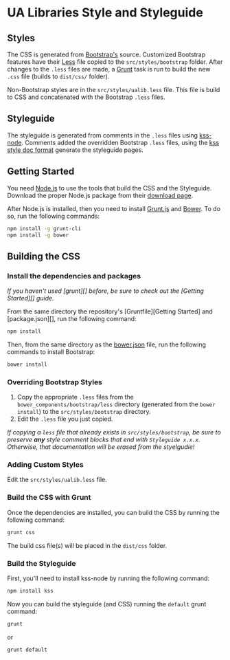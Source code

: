 UA Libraries Style and Styleguide
===========

## Styles

The CSS is generated from [Bootstrap's](http://getbootstrap.com/) source. Customized Bootstrap features have their [Less](http://lesscss.org/) file copied to the
`src/styles/bootstrap` folder. After changes to the `.less` files are made, a [Grunt](http://gruntjs.com/) task is run to build the new `.css` file (builds to `dist/css/` folder).

Non-Bootstrap styles are in the `src/styles/ualib.less` file. This file is build to CSS and concatenated with the Bootstrap `.less` files.

## Styleguide

The styleguide is generated from comments in the `.less` files using [kss-node](https://github.com/kss-node/kss-node).
Comments added the overridden Bootstrap `.less` files, using the [kss style doc format](https://github.com/kneath/kss/blob/master/SPEC.md) generate the styleguide pages.

## Getting Started

You need [Node.js](http://nodejs.org/) to use the tools that build the CSS and the Styleguide. Download the proper Node.js package from their [download page](http://nodejs.org/download/).

After Node.js is installed, then you need to install [Grunt.js](http://gruntjs.com/getting-started) and [Bower](http://bower.io/#install-bower).
To do so, run the following commands:

```bash
npm install -g grunt-cli
npm install -g bower
```

## Building the CSS

### Install the dependencies and packages
_If you haven't used [grunt][] before, be sure to check out the [Getting Started][] guide._

From the same directory the repository's [Gruntfile][Getting Started] and [package.json][], run the following command:

```bash
npm install
```

Then, from the same directory as the [bower.json](http://bower.io/docs/creating-packages/#bowerjson) file, run the following commands to install Bootstrap:

```bash
bower install
```

### Overriding Bootstrap Styles

1. Copy the appropriate `.less` files from the `bower_components/bootstrap/less` directory (generated from the `bower install`) to the `src/styles/bootstrap` directory.
2. Edit the `.less` file you just copied.

_If copying a `less` file that already exists in `src/styles/bootstrap`, be sure to preserve **any** style comment blocks that end with `Styleguide x.x.x`. Otherwise, that documentation will be erased from the styelgudie!_

### Adding Custom Styles

Edit the `src/styles/ualib.less` file.

### Build the CSS with Grunt

Once the dependencies are installed, you can build the CSS by running the following command:

```bash
grunt css
```

The build css file(s) will be placed in the `dist/css` folder.

### Build the Styleguide

First, you'll need to install kss-node by running the following command:

```bash
npm install kss
```

Now you can build the styleguide (and CSS) running the `default` grunt command:

```bash
grunt
```

or

```bash
grunt default
```


